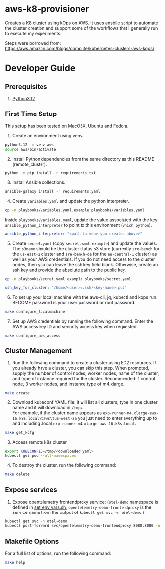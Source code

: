 # aws-k8-provisioner

Creates a K8 cluster using kOps on AWS. It uses ansbile script to automate the cluster creation and support some of the workflows that I generally run to execute my experiments. 

Steps were borrowed from:
https://aws.amazon.com/blogs/compute/kubernetes-clusters-aws-kops/

# Developer Guide

## Prerequisites

1. [Python3.12](https://www.python.org/downloads/)

## First Time Setup

This setup has been tested on MacOSX, Ubuntu and Fedora.

1. Create an environment using venv.
```bash
python3.12 -m venv aws
source aws/bin/activate
```

2. Install Python dependencies from the same directory as this README (remote_cluster).
```bash
python -m pip install -r requirements.txt
```

3. Install Ansible collections.
```bash
ansible-galaxy install -r requirements.yaml
```

4. Create `variables.yaml` and update the python interpreter.
```bash
cp -n playbooks/variables.yaml.example playbooks/variables.yaml
```

Inside `playbooks/variables.yaml`, update the value associated with the key `ansible_python_interpreter` to point to this environment (`which python`).
```yaml
ansible_python_interpreter: "<path to venv you created above>"
```

5. Create `secret.yaml` (copy `secret.yaml.example`) and update the values. The `s3name` should be the cluster status s3 store (currently `sre-bench` for the `us-east-2` cluster and `sre-bench-de` for the `eu-central-1` cluster) as well as your AWS credentials. If you do not need access to the cluster nodes, then you can leave the ssh key field blank. Otherwise, create an ssh key and provide the absolute path to the public key.
```bash
cp -n playbooks/secret.yaml.example playbooks/secret.yaml
```
```yaml
ssh_key_for_cluster: "/home/<user>/.ssh/<key-name>.pub"
```

6. To set up your local machine with the aws-cli, jq, kubectl and kops run. BECOME password is your user password or root password.
```bash
make configure_localmachine
```

7. Set up AWS credentials by running the following command. Enter the AWS access key ID and security access key when requested.
```bash
make configure_aws_access
```

## Cluster Management

1. Run the following command to create a cluster using EC2 resources. If you already have a cluster, you can skip this step. When prompted, supply the number of control nodes, worker nodes, name of the cluster, and type of instance required for the cluster. Recommended: 1 control node, 3 worker nodes, and instance type of m4.xlarge.
```bash
make create
```

2. Download kubeconf YAML file: it will list all clusters, type in one cluster name and it will download in `/tmp/`.  
   For example, if the cluster name appears as `exp-runner-m4.xlarge-aws-16.k8s.local\taws\tus-west-2a` you just need to enter everything up to and including .local `exp-runner-m4.xlarge-aws-16.k8s.local`.
```bash
make get_kcfg
```

3. Access remote k8s cluster
```bash
export KUBECONFIG=/tmp/<downloaded yaml>
kubectl get pod --all-namespaces
``` 

4. To destroy the cluster, run the following command:
```bash
make delete
```

## Expose services

1. Expose opentelemetry frontendproxy service: (`otel-demo` namespace is defined in [set_env_vars.sh](../set_env_vars.sh), `opentelemetry-demo-frontendproxy` is the service name from the output of `kubectl get svc -n otel-demo`.)
```bash
kubectl get svc -n otel-demo
kubectl port-forward svc/opentelemetry-demo-frontendproxy 8080:8080 -n otel-demo
```


## Makefile Options

For a full list of options, run the following command:
```bash
make help
```
